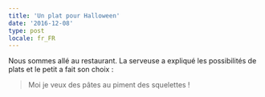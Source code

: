```yaml
---
title: 'Un plat pour Halloween'
date: '2016-12-08'
type: post
locale: fr_FR
---
```


Nous sommes allé au restaurant. La serveuse a expliqué les possibilités de plats et le petit a fait son choix :

> Moi je veux des pâtes au piment des squelettes !
